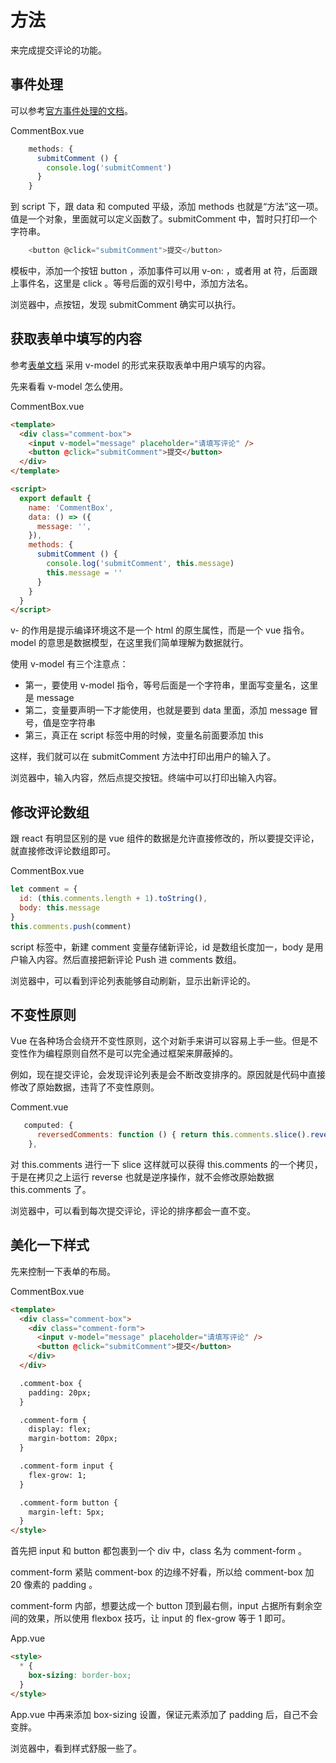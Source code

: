 # 方法

来完成提交评论的功能。

## 事件处理

可以参考[官方事件处理的文档](https://cn.vuejs.org/v2/guide/events.html)。

CommentBox.vue

```js
    methods: {
      submitComment () {
        console.log('submitComment')
      }
    }
```

到 script 下，跟 data 和 computed 平级，添加 methods 也就是“方法”这一项。值是一个对象，里面就可以定义函数了。submitComment 中，暂时只打印一个字符串。

```js
    <button @click="submitComment">提交</button>
```

模板中，添加一个按钮 button ，添加事件可以用 v-on: ，或者用 at 符，后面跟上事件名，这里是 click 。等号后面的双引号中，添加方法名。

浏览器中，点按钮，发现 submitComment 确实可以执行。

## 获取表单中填写的内容

参考[表单文档](https://cn.vuejs.org/v2/guide/forms.html) 采用 v-model 的形式来获取表单中用户填写的内容。

先来看看 v-model 怎么使用。

CommentBox.vue

```html
<template>
  <div class="comment-box">
    <input v-model="message" placeholder="请填写评论" />
    <button @click="submitComment">提交</button>
  </div>
</template>

<script>
  export default {
    name: 'CommentBox',
    data: () => ({
      message: '',
    }),
    methods: {
      submitComment () {
        console.log('submitComment', this.message)
        this.message = ''
      }
    }
  }
</script>
```

v- 的作用是提示编译环境这不是一个 html 的原生属性，而是一个 vue 指令。model 的意思是数据模型，在这里我们简单理解为数据就行。

使用 v-model 有三个注意点：

* 第一，要使用 v-model 指令，等号后面是一个字符串，里面写变量名，这里是 message
* 第二，变量要声明一下才能使用，也就是要到 data 里面，添加 message 冒号，值是空字符串
* 第三，真正在 script 标签中用的时候，变量名前面要添加 this

这样，我们就可以在 submitComment 方法中打印出用户的输入了。

浏览器中，输入内容，然后点提交按钮。终端中可以打印出输入内容。

## 修改评论数组

跟 react 有明显区别的是 vue 组件的数据是允许直接修改的，所以要提交评论，就直接修改评论数组即可。

CommentBox.vue

```js
let comment = {
  id: (this.comments.length + 1).toString(),
  body: this.message
}
this.comments.push(comment)
```

script 标签中，新建 comment 变量存储新评论，id 是数组长度加一，body 是用户输入内容。然后直接把新评论 Push 进 comments 数组。

浏览器中，可以看到评论列表能够自动刷新，显示出新评论的。

## 不变性原则

Vue 在各种场合会绕开不变性原则，这个对新手来讲可以容易上手一些。但是不变性作为编程原则自然不是可以完全通过框架来屏蔽掉的。

例如，现在提交评论，会发现评论列表是会不断改变排序的。原因就是代码中直接修改了原始数据，违背了不变性原则。

Comment.vue

```js
   computed: {
      reversedComments: function () { return this.comments.slice().reverse() }
    },
```

对 this.comments 进行一下 slice 这样就可以获得 this.comments 的一个拷贝，于是在拷贝之上运行 reverse 也就是逆序操作，就不会修改原始数据 this.comments 了。

浏览器中，可以看到每次提交评论，评论的排序都会一直不变。

## 美化一下样式

先来控制一下表单的布局。

CommentBox.vue

```html
<template>
  <div class="comment-box">
    <div class="comment-form">
      <input v-model="message" placeholder="请填写评论" />
      <button @click="submitComment">提交</button>
    </div>
  </div>

  .comment-box {
    padding: 20px;
  }

  .comment-form {
    display: flex;
    margin-bottom: 20px;
  }

  .comment-form input {
    flex-grow: 1;
  }

  .comment-form button {
    margin-left: 5px;
  }
</style>
```

首先把 input 和 button 都包裹到一个 div 中，class 名为 comment-form 。

comment-form 紧贴 comment-box 的边缘不好看，所以给 comment-box 加 20 像素的 padding 。

comment-form 内部，想要达成一个 button 顶到最右侧，input 占据所有剩余空间的效果，所以使用 flexbox 技巧，让 input 的 flex-grow 等于 1 即可。

App.vue

```html
<style>
  * {
    box-sizing: border-box;
  }
</style>
```

App.vue 中再来添加 box-sizing 设置，保证元素添加了 padding 后，自己不会变胖。

浏览器中，看到样式舒服一些了。
